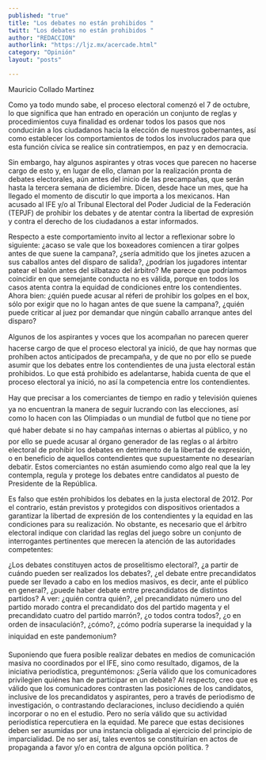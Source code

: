 ```yaml
---
published: "true"
title: "Los debates no están prohibidos "
twitt: "Los debates no están prohibidos "
author: "REDACCION"
authorlink: "https://ljz.mx/acercade.html"
category: "Opinión"
layout: "posts"

---
```



  Mauricio Collado Martínez



Como ya todo mundo sabe, el proceso electoral comenzó el 7 de octubre, lo que significa que han entrado en operación un conjunto de reglas y procedimientos cuya finalidad es ordenar todos los pasos que nos conducirán a los ciudadanos hacia la elección de nuestros gobernantes, así como establecer los comportamientos de todos los involucrados para que esta función cívica se realice sin contratiempos, en paz y en democracia.  

  Sin embargo, hay algunos aspirantes y otras voces que parecen no hacerse cargo de esto y, en lugar de ello, claman por la realización pronta de debates electorales, aún antes del inicio de las precampañas, que serán hasta la tercera semana de diciembre. Dicen, desde hace un mes, que ha llegado el momento de discutir lo que importa a los mexicanos. Han acusado al IFE y/o al Tribunal Electoral del Poder Judicial de la Federación (TEPJF) de prohibir los debates y de atentar contra la libertad de expresión y contra el derecho de los ciudadanos a estar informados.



  Respecto a este comportamiento invito al lector a reflexionar sobre lo siguiente: ¿acaso se vale que los boxeadores comiencen a tirar golpes antes de que suene la campana?, ¿sería admitido que los jinetes azucen a sus caballos antes del disparo de salida?, ¿podrían los jugadores intentar patear el balón antes del silbatazo del árbitro? Me parece que podríamos coincidir en que semejante conducta no es válida, porque en todos los casos atenta contra la equidad de condiciones entre los contendientes. Ahora bien: ¿quién puede acusar al réferi de prohibir los golpes en el box, sólo por exigir que no lo hagan antes de que suene la campana?, ¿quién puede criticar al juez por demandar que ningún caballo arranque antes del disparo?



  Algunos de los aspirantes y voces que los acompañan no parecen querer hacerse cargo de que el proceso electoral ya inició, de que hay normas que prohíben actos anticipados de precampaña, y de que no por ello se puede asumir que los debates entre los contendientes de una justa electoral están prohibidos. Lo que está prohibido es adelantarse, habida cuenta de que el proceso electoral ya inició, no así la competencia entre los contendientes.



  Hay que precisar a los comerciantes de tiempo en radio y televisión quienes ya no encuentran la manera de seguir lucrando con las elecciones, así como lo hacen con las Olimpiadas o un mundial de futbol que no tiene por qué haber debate si no hay campañas internas o abiertas al público, y no por ello se puede acusar al órgano generador de las reglas o al árbitro electoral de prohibir los debates en detrimento de la libertad de expresión, o en beneficio de aquellos contendientes que supuestamente no desearían debatir. Estos comerciantes no están asumiendo como algo real que la ley contempla, regula y protege los debates entre candidatos al puesto de Presidente de la República.



  Es falso que estén prohibidos los debates en la justa electoral de 2012. Por el contrario, están previstos y protegidos con dispositivos orientados a garantizar la libertad de expresión de los contendientes y la equidad en las condiciones para su realización. No obstante, es necesario que el árbitro electoral indique con claridad las reglas del juego sobre un conjunto de interrogantes pertinentes que merecen la atención de las autoridades competentes:



  ¿Los debates constituyen actos de proselitismo electoral?, ¿a partir de cuándo pueden ser realizados los debates?, ¿el debate entre precandidatos puede ser llevado a cabo en los medios masivos, es decir, ante el público en general?, ¿puede haber debate entre precandidatos de distintos partidos? A ver: ¿quién contra quién?, ¿el precandidato número uno del partido morado contra el precandidato dos del partido magenta y el precandidato cuatro del partido marrón?, ¿o todos contra todos?, ¿o en orden de insaculación?, ¿cómo?, ¿cómo podría superarse la inequidad y la iniquidad en este pandemonium?



  Suponiendo que fuera posible realizar debates en medios de comunicación masiva no coordinados por el IFE, sino como resultado, digamos, de la iniciativa periodística, preguntémonos: ¿Sería válido que los comunicadores privilegien quiénes han de participar en un debate? Al respecto, creo que es válido que los comunicadores contrasten las posiciones de los candidatos, inclusive de los precandidatos y aspirantes, pero a través de periodismo de investigación, o contrastando declaraciones, incluso decidiendo a quién incorporar o no en el estudio. Pero no sería válido que su actividad periodística repercutiera en la equidad. Me parece que estas decisiones deben ser asumidas por una instancia obligada al ejercicio del principio de imparcialidad. De no ser así, tales eventos se constituirían en actos de propaganda a favor y/o en contra de alguna opción política. ?

